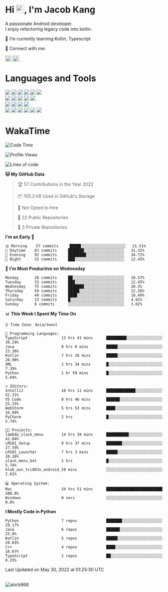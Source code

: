# Hi <img src="https://media.giphy.com/media/hvRJCLFzcasrR4ia7z/giphy.gif" width="25px">, I'm Jacob Kang
A passionate Android developer.
</br>
I enjoy refactoring legacy code into kotlin.

🌱 I’m currently learning Kotlin, Typescript

🤝 Connect with me:

<a href="https://www.linkedin.com/in/minkyu-kang-b7477b1b2/"><img align="left" src="https://raw.githubusercontent.com/yushi1007/yushi1007/main/images/linkedin.svg" alt="Minkyu Kang | LinkedIn" width="21px"/></a>
<a href="https://www.instagram.com/_jacob_kang/"><img align="left" src="https://raw.githubusercontent.com/yushi1007/yushi1007/main/images/instagram.svg" alt="Jacob Kang | Instagram" width="21px"/></a>

</br>

# Languages and Tools

<div align="left">
<img src="https://img.shields.io/badge/java-007396?logo=java&logoColor=white"/>
<img src="https://img.shields.io/badge/kotlin-7F52FF?logo=kotlin&logoColor=white"/>
<img src="https://img.shields.io/badge/python-3776AB?logo=python&logoColor=white"/>
<img src="https://img.shields.io/badge/bash shell-4EAA25?logo=gnubash&logoColor=white"/>
<img src="https://img.shields.io/badge/c-A8B9CC?logo=c&logoColor=white"/>
<img src="https://img.shields.io/badge/c++-00599C?logo=c%2b%2b&logoColor=white"/>
</div>
<div align="left">
<img src="https://img.shields.io/badge/git-F05032?logo=git&logoColor=white"/>
<img src="https://img.shields.io/badge/github-181717?logo=github&logoColor=white"/>
<img src="https://img.shields.io/badge/mysql-4479A1?logo=mysql&logoColor=white"/>
<img src="https://img.shields.io/badge/sqlite-003B57?logo=sqlite&logoColor=white"/>
<img src="https://img.shields.io/badge/amazon AWS-232F3E?logo=amazonaws&logoColor=white"/>
</div>
<div align="left">
<img src="https://img.shields.io/badge/android-3DDC84?logo=android&logoColor=white"/>
<img src="https://img.shields.io/badge/linux-FCC624?logo=linux&logoColor=white"/>
<img src="https://img.shields.io/badge/flask-000000?logo=flask&logoColor=white"/>
<img src="https://img.shields.io/badge/arduino-00979D?logo=arduino&logoColor=white"/>
</div>
<div align="left">
<img src="https://img.shields.io/badge/slack-4A154B?logo=slack&logoColor=white"/>
<img src="https://img.shields.io/badge/notion-000000?logo=notion&logoColor=white"/>
<img src="https://img.shields.io/badge/jira-0052CC?logo=jira&logoColor=white"/>
<img src="https://img.shields.io/badge/postman-FF6C37?logo=postman&logoColor=white"/>
<img src="https://img.shields.io/badge/intellij-000000?logo=intellijidea&logoColor=white"/>
<img src="https://img.shields.io/badge/pycharm-000000?logo=pycharm&logoColor=white"/>
</div>

# WakaTime

<!--START_SECTION:waka-->
![Code Time](http://img.shields.io/badge/Code%20Time-0%20secs-blue)

![Profile Views](http://img.shields.io/badge/Profile%20Views-20-blue)

![Lines of code](https://img.shields.io/badge/From%20Hello%20World%20I%27ve%20Written-98%20Thousand%20lines%20of%20code-blue)

**🐱 My GitHub Data** 

> 🏆 57 Contributions in the Year 2022
 > 
> 📦 105.3 kB Used in GitHub's Storage 
 > 
> 🚫 Not Opted to Hire
 > 
> 📜 22 Public Repositories 
 > 
> 🔑 3 Private Repositories  
 > 
**I'm an Early 🐤** 

```text
🌞 Morning    57 commits     █████░░░░░░░░░░░░░░░░░░░░   21.51% 
🌆 Daytime    83 commits     ███████░░░░░░░░░░░░░░░░░░   31.32% 
🌃 Evening    92 commits     ████████░░░░░░░░░░░░░░░░░   34.72% 
🌙 Night      33 commits     ███░░░░░░░░░░░░░░░░░░░░░░   12.45%

```
📅 **I'm Most Productive on Wednesday** 

```text
Monday       28 commits     ██░░░░░░░░░░░░░░░░░░░░░░░   10.57% 
Tuesday      33 commits     ███░░░░░░░░░░░░░░░░░░░░░░   12.45% 
Wednesday    75 commits     ███████░░░░░░░░░░░░░░░░░░   28.3% 
Thursday     59 commits     █████░░░░░░░░░░░░░░░░░░░░   22.26% 
Friday       49 commits     ████░░░░░░░░░░░░░░░░░░░░░   18.49% 
Saturday     13 commits     █░░░░░░░░░░░░░░░░░░░░░░░░   4.91% 
Sunday       8 commits      ░░░░░░░░░░░░░░░░░░░░░░░░░   3.02%

```


📊 **This Week I Spent My Time On** 

```text
⌚︎ Time Zone: Asia/Seoul

💬 Programming Languages: 
TypeScript               13 hrs 41 mins      █████████░░░░░░░░░░░░░░░░   39.29% 
Java                     8 hrs 8 mins        █████░░░░░░░░░░░░░░░░░░░░   23.36% 
Kotlin                   7 hrs 18 mins       █████░░░░░░░░░░░░░░░░░░░░   20.98% 
XML                      2 hrs 34 mins       █░░░░░░░░░░░░░░░░░░░░░░░░   7.39% 
Python                   1 hr 59 mins        █░░░░░░░░░░░░░░░░░░░░░░░░   5.69%

🔥 Editors: 
IntelliJ                 18 hrs 11 mins      █████████████░░░░░░░░░░░░   52.21% 
VS Code                  8 hrs 46 mins       ██████░░░░░░░░░░░░░░░░░░░   25.15% 
WebStorm                 5 hrs 53 mins       ████░░░░░░░░░░░░░░░░░░░░░   16.89% 
PyCharm                  2 hrs               █░░░░░░░░░░░░░░░░░░░░░░░░   5.74%

🐱‍💻 Projects: 
lambda_slack_menu        14 hrs 39 mins      ██████████░░░░░░░░░░░░░░░   42.04% 
LM18I_Setup              9 hrs 37 mins       ███████░░░░░░░░░░░░░░░░░░   27.59% 
LM18I_Launcher           7 hrs 3 mins        █████░░░░░░░░░░░░░░░░░░░░   20.26% 
slack_menu_bot           2 hrs               █░░░░░░░░░░░░░░░░░░░░░░░░   5.74% 
hlab_avn_tcc803x_android_58 mins             ░░░░░░░░░░░░░░░░░░░░░░░░░   2.81%

💻 Operating System: 
Mac                      34 hrs 51 mins      █████████████████████████   100.0% 
Windows                  0 secs              ░░░░░░░░░░░░░░░░░░░░░░░░░   0.0%

```

**I Mostly Code in Python** 

```text
Python                   7 repos             ███████░░░░░░░░░░░░░░░░░░   29.17% 
Java                     6 repos             ██████░░░░░░░░░░░░░░░░░░░   25.0% 
Kotlin                   5 repos             █████░░░░░░░░░░░░░░░░░░░░   20.83% 
C++                      4 repos             ████░░░░░░░░░░░░░░░░░░░░░   16.67% 
TypeScript               2 repos             ██░░░░░░░░░░░░░░░░░░░░░░░   8.33%

```



 Last Updated on May 30, 2022 at 01:25:30 UTC
<!--END_SECTION:waka-->

</br>

<div align="left">
<img align="left" src="https://github-readme-stats.vercel.app/api/top-langs?username=alsrb968&show_icons=true&locale=en&layout=compact&theme=dark" alt="alsrb968" />
</div>
